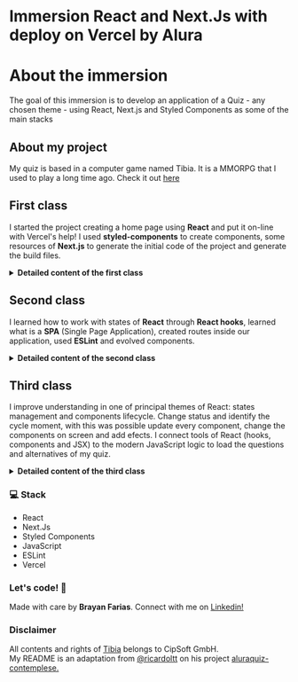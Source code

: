 # Immersion React and Next.Js with deploy on Vercel by Alura

# About the immersion

The goal of this immersion is to develop an application of a Quiz - any chosen theme - using React, Next.js and Styled Components as some of the main stacks

## About my project

My quiz is based in a computer game named Tibia. It is a MMORPG that I used to play a long time ago. Check it out [here](https://tibians-quiz.vercel.app/)

## First class

I started the project creating a home page using **React** and put it on-line with Vercel's help! I used **styled-components** to create components, some resources of **Next.js** to generate the initial code of the project and generate the build files.

<details><summary><b>Detailed content of the first class</b></summary>

- Start a project with a boilerplate of React with Next.js and styled.components

- Create some components React using styled-componentes

- Implement a theme to the interface

- Provide the questionnaire theme and data information through a mocked database

- Use Next.js to create a tag `<head>` and the needed meta-infos 

- Publish it on the Vercel

 </details>

## Second class

I learned how to work with states of **React** through **React hooks**, learned what is a **SPA** (Single Page Application), created routes inside our application, used **ESLint** and evolved  components. 

<details><summary><b>Detailed content of the second class</b></summary>

- Install and run ESLint, a linting lib to JavaScript.

- Understand what is an SPA

- Create complex components with styled-components

- Use props with components

- Capture some events in forms (as click)

- Manager states of components with hooks

- Give some data in URLs by `query params`

- Use `next/router` to implement routes

</details>

## Third class

I improve understanding in one of principal themes of React: states management and components lifecycle. Change status and identify the cycle moment, with this was possible update every component, change the components on screen and add efects. I connect tools of React (hooks, components and JSX) to the modern JavaScript logic to load the questions and alternatives of my quiz.

<details><summary><b>Detailed content of the third class</b></summary>

- Create more components

- Work with components properties (props)

- Ensure the properties type with prop-types lib

- Create the quiz page and their components

- Show questions and alternatives on screen from db.json file

- Create forms to manage alternatives

- Work with quiz components states to switch loadings, questions and the result.

- Understand the React components lifecycle

- Use useEffects() to add actions to the components of quiz page

  </details>

### 💻 Stack

- React
- Next.Js
- Styled Components
- JavaScript
- ESLint
- Vercel

### Let's code! 🚀

Made with care by **Brayan Farias**. Connect with me on [Linkedin!](https://www.linkedin.com/in/ricardoltt/)

### Disclaimer 
All contents and rights of [Tibia](https://www.tibia.com/news/?subtopic=latestnews) belongs to CipSoft GmbH.<br />
My README is an adaptation from [@ricardoltt](https://github.com/ricardoltt) on his project [aluraquiz-contemplese.](https://github.com/ricardoltt/aluraquiz-contemplese)

